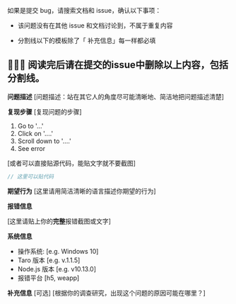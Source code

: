 如果是提交 bug，请搜索文档和 issue，确认以下事项：

* 该问题没有在其他 issue 和文档讨论到，不属于重复内容

* 分割线以下的模板除了「 补充信息」每一样都必填

🙏🙏🙏
阅读完后请在提交的issue中删除以上内容，包括分割线。
------------------------

**问题描述**
[问题描述：站在其它人的角度尽可能清晰地、简洁地把问题描述清楚]

**复现步骤**
[复现问题的步骤]
1. Go to '...'
2. Click on '....'
3. Scroll down to '....'
4. See error

[或者可以直接贴源代码，能贴文字就不要截图]

```js
// 这里可以贴代码

```

**期望行为**
[这里请用简洁清晰的语言描述你期望的行为]

**报错信息**

[这里请贴上你的**完整**报错截图或文字]

**系统信息**

 - 操作系统: [e.g. Windows 10]
 - Taro 版本 [e.g. v.1.1.5]
 - Node.js 版本 [e.g. v10.13.0]
 - 报错平台 [h5, weapp]

**补充信息**
[可选]
[根据你的调查研究，出现这个问题的原因可能在哪里？]
